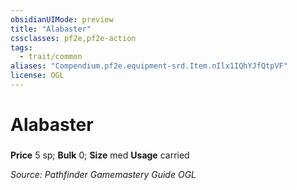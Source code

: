 ```yaml
---
obsidianUIMode: preview
title: "Alabaster"
cssclasses: pf2e,pf2e-action
tags:
  - trait/common
aliases: "Compendium.pf2e.equipment-srd.Item.nIlx1IQhYJfQtpVF"
license: OGL
---
```

# Alabaster

### 


**Price** 5 sp; 
**Bulk** 0; **Size** med
**Usage** carried



*Source: Pathfinder Gamemastery Guide*
*OGL*